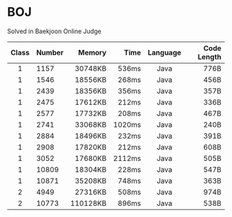 # BOJ
Solved in Baekjoon Online Judge

|Class|Number|Memory|Time|Language|Code Length|
|:---:|:-----|-----:|---:|:------:|----------:|
|1|1157|30748KB|536ms|Java|776B|
|1|1546|18556KB|268ms|Java|456B|
|1|2439|18356KB|356ms|Java|357B|
|1|2475|17612KB|212ms|Java|336B|
|1|2577|17732KB|208ms|Java|467B|
|1|2741|33068KB|1020ms|Java|240B|
|1|2884|18496KB|232ms|Java|391B|
|1|2908|17820KB|212ms|Java|608B|
|1|3052|17680KB|2112ms|Java|505B|
|1|10809|18304KB|228ms|Java|547B|
|1|10871|35208KB|748ms|Java|363B|
|2|4949|27316KB|508ms|Java|974B|
|2|10773|110128KB|896ms|Java|538B|
